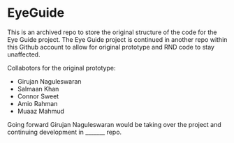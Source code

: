 # EyeGuide

This is an archived repo to store the original structure of the code for the Eye Guide project. The Eye Guide project is continued in another repo within this Github account to allow for original prototype and RND code to stay unaffected. 

Collabotors for the original prototype:

- Girujan Naguleswaran
- Salmaan Khan 
- Connor Sweet
- Amio Rahman
- Muaaz Mahmud

Going forward Girujan Naguleswaran would be taking over the project and continuing development in _______ repo.


